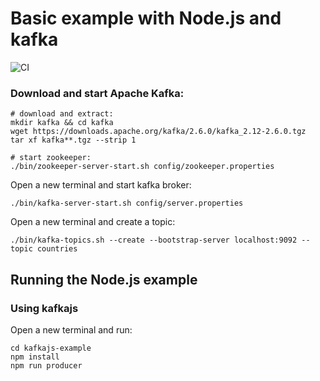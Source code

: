 # Basic example with Node.js and kafka

![CI](https://github.com/helio-frota/random-countries/workflows/ci/badge.svg)
### Download and start Apache Kafka:

```console
# download and extract:
mkdir kafka && cd kafka
wget https://downloads.apache.org/kafka/2.6.0/kafka_2.12-2.6.0.tgz
tar xf kafka**.tgz --strip 1

# start zookeeper:
./bin/zookeeper-server-start.sh config/zookeeper.properties
```

Open a new terminal and start kafka broker:
```console
./bin/kafka-server-start.sh config/server.properties
```

Open a new terminal and create a topic:
```console
./bin/kafka-topics.sh --create --bootstrap-server localhost:9092 --topic countries
```

## Running the Node.js example

### Using kafkajs

Open a new terminal and run:

```console
cd kafkajs-example
npm install
npm run producer
```
